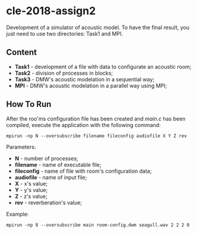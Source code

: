 # cle-2018-assign2
Development of a simulator of acoustic model. To have the final result, you just need to use two directories: Task1 and MPI.

## Content
- **Task1** - development of a file with data to configurate an acoustic room;
- **Task2** - division of processes in blocks;
- **Task3** - DMW's acoustic modelation in a sequential way;
- **MPI** - DMW's acoustic modelation in a parallel way using MPI;

## How To Run
After the roo'ms configuration file has been created and _main.c_ has been compiled, execute the application with the following command:
```
mpirun -np N --oversubscribe filename fileconfig audiofile X Y Z rev
```
Parameters:
- **N** - number of processes;
- **filename** - name of executable file;
- **fileconfig** - name of file with room's configuration data;
- **audiofile** - name of input file;
- **X** - x's value;
- **Y** - y's value;
- **Z** - z's value;
- **rev** - reverberation's value;

Example:
```
mpirun -np 8 --oversubscribe main room-config.dwm seagull.wav 2 2 2 0
```

